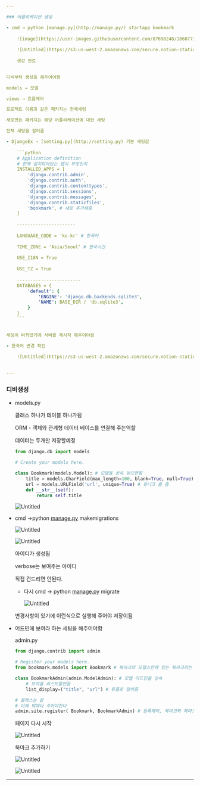 ```yaml
---

### 어플리케이션 생성

- cmd → python [manage.py](http://manage.py/) startapp bookmark
    
    ![image](https://user-images.githubusercontent.com/87698248/186077392-8ae7eaa1-12e6-4401-a043-b818dbc12816.png)
    
    ![Untitled](https://s3-us-west-2.amazonaws.com/secure.notion-static.com/22205636-3bb6-4c09-b6fa-fe953ca046da/Untitled.png)
    
    생성 완료
    

디비부터 생성을 해주어야함

models → 모델

views → 흐름제어

프로젝트 이름과 같은 패키지는 전체세팅

새로만든 패키지는 해당 어플리케이션에 대한 세팅

전체 새팅을 걸어줌

- DjangoEx → [setting.py](http://setting.py) 기본 세팅값
    
    ```python
    # Application definition
    # 현재 설치되어있는 앱이 무엇인지
    INSTALLED_APPS = [
        'django.contrib.admin',
        'django.contrib.auth',
        'django.contrib.contenttypes',
        'django.contrib.sessions',
        'django.contrib.messages',
        'django.contrib.staticfiles',
        'bookmark', # 새로 추가해줌
    ]
    
    ----------------------
    
    LANGUAGE_CODE = 'ko-kr' # 한국어
    
    TIME_ZONE = 'Asia/Seoul' # 한국시간
    
    USE_I18N = True
    
    USE_TZ = True
    
    ------------------------
    DATABASES = {
        'default': {
            'ENGINE': 'django.db.backends.sqlite3',
            'NAME': BASE_DIR / 'db.sqlite3',
        }
    }
    ```
    

새팅이 바뀌었기에 서버를 재시작 해주어야함

- 한국어 변경 확인
    
    ![Untitled](https://s3-us-west-2.amazonaws.com/secure.notion-static.com/83a2e8c3-3cb8-441a-8479-2888532fd0a8/Untitled.png)
    

---
```


### 디비생성

- models.py
    
    클래스 하나가 테이블 하나가됨
    
    ORM - 객체와 관계형 데이터 베이스를 연결해 주는역할
    
    데이터는 두개만 저장할예정
    
    ```python
    from django.db import models
    
    # Create your models here.
    
    class Bookmark(models.Model): # 모델을 상속 받으면됨
        title = models.CharField(max_length=100, blank=True, null=True)
        url = models.URLField('url', unique=True) # 유니크 를 줌
        def __str__(self):
            return self.title
    ```
    
    ![Untitled](https://s3-us-west-2.amazonaws.com/secure.notion-static.com/e9d59048-a1ec-40a5-9b4f-0b59bd177358/Untitled.png)
    
- cmd ->python [manage.py](http://manage.py/) makemigrations
    
    ![Untitled](https://s3-us-west-2.amazonaws.com/secure.notion-static.com/2c9fbcc8-006e-41d2-a95c-33909137d6ef/Untitled.png)
    
    ![Untitled](https://s3-us-west-2.amazonaws.com/secure.notion-static.com/bd6ab619-a874-4f32-bf0a-6d36b1f93e38/Untitled.png)
    
    아이디가 생성됨
    
    verbose는 보여주는 아이디
    
    직접 건드리면 안된다.
    
    - 다시 cmd → python [manage.py](http://manage.py/) migrate
        
        ![Untitled](https://s3-us-west-2.amazonaws.com/secure.notion-static.com/f5a764d7-63c2-41a3-9842-743536e1eaab/Untitled.png)
        
    
    변경사항이 있기에 이런식으로 실행해 주어야 저장이됨
    
- 어드민에 보여라 하는 세팅을 해주어야함
    
    admin.py
    
    ```python
    from django.contrib import admin
    
    # Register your models here.
    from bookmark.models import Bookmark # 북마크의 모델스안에 있는 북마크라는 클래스를 임포트 
    
    class BookmarkAdmin(admin.ModelAdmin): # 모델 어드민을 상속
        # 보여줄 리스트를만듬
        list_display=("title", "url") # 튜플로 잡아줌
    
    # 클래스는 끝
    # 이제 밖에다 주어야한다
    admin.site.register( Bookmark, BookmarkAdmin) # 등록해라, 북마크와 북마크 어드민을
    ```
    
    페이지 다시 시작
    
    ![Untitled](https://s3-us-west-2.amazonaws.com/secure.notion-static.com/24af7ed0-fa7d-4f83-9c5a-a1b1540abde7/Untitled.png)
    
    북마크 추가하기
    
    ![Untitled](https://s3-us-west-2.amazonaws.com/secure.notion-static.com/003b80b4-4a6e-461f-98ce-b2618b7aa1cf/Untitled.png)
    
    ![Untitled](https://s3-us-west-2.amazonaws.com/secure.notion-static.com/63cb9fdd-9dfc-49e3-8fdc-eb757b8e33c1/Untitled.png)
    

---
